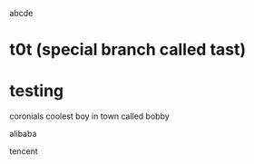 abcde

# t0t (special branch called tast)

# testing


coronials
coolest boy in town called bobby

alibaba

tencent
